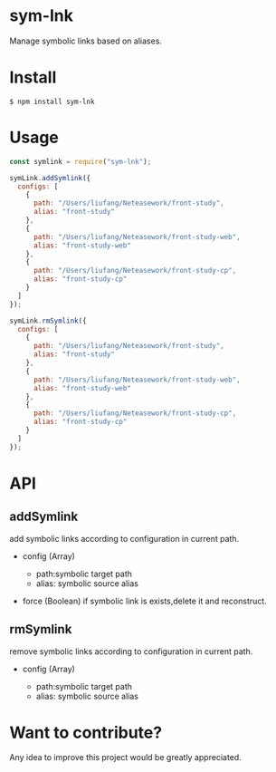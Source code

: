 # sym-lnk

Manage symbolic links based on aliases.

# Install

```shell
$ npm install sym-lnk
```

# Usage

```javascript
const symlink = require("sym-lnk");

symLink.addSymlink({
  configs: [
    {
      path: "/Users/liufang/Neteasework/front-study",
      alias: "front-study"
    },
    {
      path: "/Users/liufang/Neteasework/front-study-web",
      alias: "front-study-web"
    },
    {
      path: "/Users/liufang/Neteasework/front-study-cp",
      alias: "front-study-cp"
    }
  ]
});

symLink.rmSymlink({
  configs: [
    {
      path: "/Users/liufang/Neteasework/front-study",
      alias: "front-study"
    },
    {
      path: "/Users/liufang/Neteasework/front-study-web",
      alias: "front-study-web"
    },
    {
      path: "/Users/liufang/Neteasework/front-study-cp",
      alias: "front-study-cp"
    }
  ]
});
```

# API

## addSymlink

add symbolic links according to configuration in current path.

- config (Array)

  - path:symbolic target path
  - alias: symbolic source alias

- force (Boolean)
  if symbolic link is exists,delete it and reconstruct.

## rmSymlink

remove symbolic links according to configuration in current path.

- config (Array)

  - path:symbolic target path
  - alias: symbolic source alias


# Want to contribute?

Any idea to improve this project would be greatly appreciated.